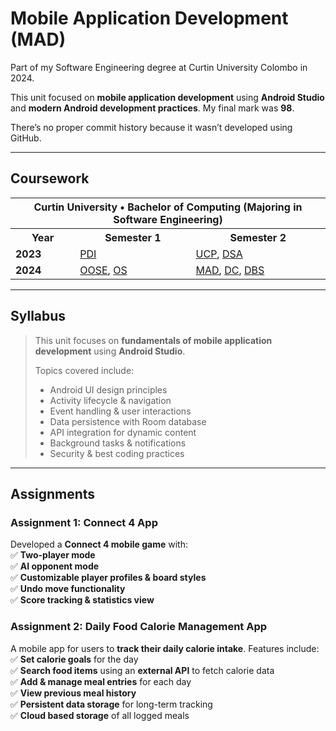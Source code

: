 # Mobile Application Development (MAD)

Part of my Software Engineering degree at Curtin University Colombo in 2024.

This unit focused on **mobile application development** using **Android Studio** and **modern Android development practices**. My final mark was **98**.

There’s no proper commit history because it wasn’t developed using GitHub.

---

## Coursework  

<table>
    <tr>
        <th colspan="3">Curtin University • Bachelor of Computing (Majoring in Software Engineering)</th>
    </tr>
    <tr>
        <th>Year</th>
        <th>Semester 1</th>
        <th>Semester 2</th>
    </tr>
    <tr>
        <td><strong>2023</strong></td>
        <td><a href="https://github.com/Devmilana/PDI">PDI</a></td>
        <td><a href="https://github.com/Devmilana/UCP">UCP</a>, <a href="https://github.com/Devmilana/DSA">DSA</a></td>
    </tr>
    <tr>
        <td><strong>2024</strong></td>
        <td><a href="https://github.com/Devmilana/OOSE">OOSE</a>, <a href="https://github.com/Devmilana/OS">OS</a></td>
        <td><a href="https://github.com/Devmilana/MAD">MAD</a>, <a href="https://github.com/Devmilana/DC">DC</a>, <a href="https://github.com/Devmilana/DBS">DBS</a></td>
    </tr>
</table>

---

## Syllabus  

> This unit focuses on **fundamentals of mobile application development** using **Android Studio**.  
>  
> Topics covered include:  
> - Android UI design principles  
> - Activity lifecycle & navigation  
> - Event handling & user interactions  
> - Data persistence with Room database  
> - API integration for dynamic content  
> - Background tasks & notifications  
> - Security & best coding practices  

---

## Assignments  

### **Assignment 1: Connect 4 App**  
Developed a **Connect 4 mobile game** with:  
✅ **Two-player mode**  
✅ **AI opponent mode**  
✅ **Customizable player profiles & board styles**  
✅ **Undo move functionality**  
✅ **Score tracking & statistics view**  

### **Assignment 2: Daily Food Calorie Management App**  
A mobile app for users to **track their daily calorie intake**. Features include:  
✅ **Set calorie goals** for the day  
✅ **Search food items** using an **external API** to fetch calorie data  
✅ **Add & manage meal entries** for each day  
✅ **View previous meal history**  
✅ **Persistent data storage** for long-term tracking  
✅ **Cloud based storage** of all logged meals 

